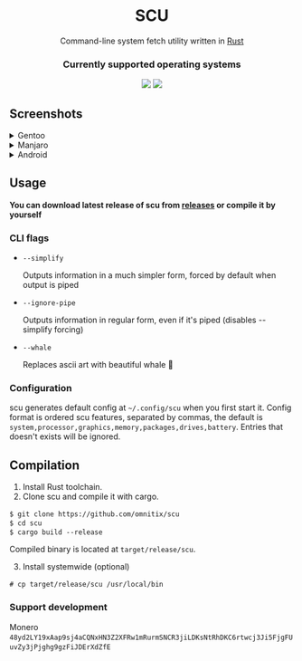 <div align="center">
  
# SCU
Command-line system fetch utility written in [Rust](https://www.rust-lang.org)
  
### Currently supported operating systems
<img src="https://img.shields.io/badge/Linux-FCC624?style=for-the-badge&logo=linux&logoColor=black">
<img src="https://img.shields.io/badge/Android-3DDC84?style=for-the-badge&logo=android&logoColor=white">

</div>

## Screenshots
<details height="100px"><summary>Gentoo</summary>
<div>

![gentoo](images/gentoo.png)
</div>
</details>
<details height="100px"><summary>Manjaro</summary>
<div>

![manjaro](images/manjaro.png)
</div>
</details>
<details height="100px"><summary>Android</summary>
<div>

> Running in termux

![android](images/android.png)
</div>
</details>

## Usage

**You can download latest release of scu from [releases](https://github.com/omnitix/scu/releases/latest) or compile it by yourself**

### CLI flags

* `--simplify`

  Outputs information in a much simpler form, forced by default when output is piped
* `--ignore-pipe`

  Outputs information in regular form, even if it's piped (disables --simplify forcing)
* `--whale`

  Replaces ascii art with beautiful whale 🐳

### Configuration

scu generates default config at `~/.config/scu` when you first start it.
Config format is ordered scu features, separated by commas, the default is `system,processor,graphics,memory,packages,drives,battery`.
Entries that doesn't exists will be ignored.

## Compilation

1. Install Rust toolchain.
2. Clone scu and compile it with cargo.

``` shell
$ git clone https://github.com/omnitix/scu
$ cd scu
$ cargo build --release
```

Compiled binary is located at `target/release/scu`.

3. Install systemwide (optional)
```
# cp target/release/scu /usr/local/bin
```

### Support development
Monero ```48yd2LY19xAap9sj4aCQNxHN3Z2XFRw1mRurmSNCR3jiLDKsNtRhDKC6rtwcj3Ji5FjgFUuvZy3jPjghg9gzFiJDErXdZfE```
